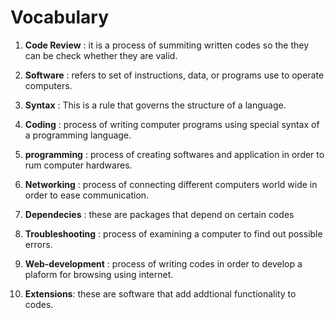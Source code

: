 # Vocabulary

1. **Code Review** : it is a process of summiting written codes so the they can be check whether they are valid.
  
2. **Software** : refers to set of instructions, data, or programs use to operate computers.

3. **Syntax** : This is a rule that governs the structure of a language.

4. **Coding** : process of writing computer programs using special syntax of a programming language.

5. **programming** :  process of creating softwares and application in order to rum computer hardwares. 

6. **Networking** : process of connecting different computers world wide in order to ease communication.
 
7.  **Dependecies** : these are packages that depend on certain codes

8. **Troubleshooting** : process of examining a computer to find out possible errors.

9. **Web-development** : process of writing codes in order to develop a plaform for browsing using internet.

10. **Extensions**: these are software that add addtional functionality to codes.
